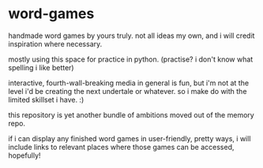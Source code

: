 # word-games
handmade word games by yours truly. not all ideas my own, and i will credit inspiration where necessary. 

mostly using this space for practice in python. (practise? i don't know what spelling i like better) 

interactive, fourth-wall-breaking media in general is fun, but i'm not at the level i'd be creating the next undertale or whatever.
so i make do with the limited skillset i have. :) 

this repository is yet another bundle of ambitions moved out of the memory repo. 

if i can display any finished word games in user-friendly, pretty ways, i will include links to relevant places where those games can be accessed, hopefully!
